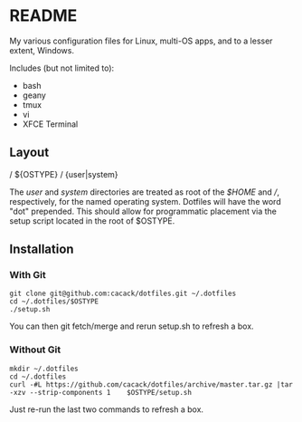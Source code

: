 # README
My various configuration files for Linux, multi-OS apps, and to a lesser extent, Windows.

Includes (but not limited to):
* bash
* geany
* tmux
* vi
* XFCE Terminal

## Layout
/ ${OSTYPE} / {user|system}

The _user_ and _system_ directories are treated as root of the _$HOME_ and _/_, respectively, for the named operating system.  Dotfiles will have the word "dot" prepended.  This should allow for programmatic placement via the setup script located in the root of $OSTYPE.

## Installation

### With Git
	git clone git@github.com:cacack/dotfiles.git ~/.dotfiles
	cd ~/.dotfiles/$OSTYPE
	./setup.sh

You can then git fetch/merge and rerun setup.sh to refresh a box.

### Without Git
	mkdir ~/.dotfiles
	cd ~/.dotfiles
	curl -#L https://github.com/cacack/dotfiles/archive/master.tar.gz |tar -xzv --strip-components 1	$OSTYPE/setup.sh

Just re-run the last two commands to refresh a box.

